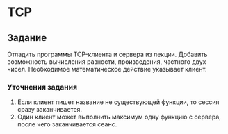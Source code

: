 # TCP

## Задание

Отладить программы ТСP-клиента и сервера из лекции.
Добавить возможность вычисления разности, произведения, частного двух чисел.
Необходимое математическое действие указывает клиент.

### Уточнения задания

1. Если клиент пишет название не существующей функции, то сессия сразу заканчивается.
2. Один клиент может выполнить максимум одну функцию с сервера, после чего заканчивается сеанс.
